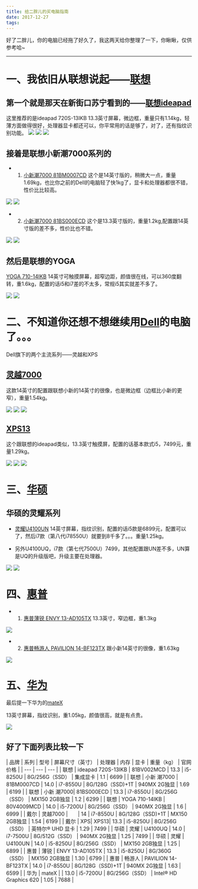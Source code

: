 ```yaml
---
title: 给二胖儿的买电脑指南
date: 2017-12-27 
tags:
---
```


好了二胖儿，你的电脑已经拖了好久了，我这两天给你整理了一下，你瞅瞅，仅供参考哈~

---

# 一、我依旧从联想说起——[联想](https://www.lenovo.com.cn/)

## 第一个就是那天在新街口苏宁看到的——[联想ideapad](https://shop.lenovo.com.cn/product/96786.html)
这里推荐的是ideapad 720S-13IKB
13.3英寸屏幕，微边框，重量只有1.14kg，轻薄方面做得很好，处理器显卡都还可以，你平常用的话是够了，对了，还有指纹识别功能。
![](http://oxt33qs1f.bkt.clouddn.com/ideapad1.png)
![](http://oxt33qs1f.bkt.clouddn.com/ideapad2.png)
![](http://oxt33qs1f.bkt.clouddn.com/ideapad3.png)

## 接着是联想小新潮7000系列的
 - 1. [小新潮7000 81BM0007CD](https://shop.lenovo.com.cn/product/95690.html)
这个是14英寸版的，稍微大一点，重量1.69kg，也比你之前的Dell的电脑轻了快1kg了，显卡和处理器都很不错，性价比比较高。

![](http://oxt33qs1f.bkt.clouddn.com/xiaoxin_14_1.png)
![](http://oxt33qs1f.bkt.clouddn.com/xiaoxin_14_2.png)

 - 2. [小新潮7000 81BS000ECD](https://shop.lenovo.com.cn/product/95411.html)
这个是13.3英寸版的，重量1.2kg,配置跟14英寸版的差不多，性价比也不错。

![](http://oxt33qs1f.bkt.clouddn.com/xiaoxin_13.3_1.png)
![](http://oxt33qs1f.bkt.clouddn.com/xiaoxin_13.3_2.png)

## 然后是联想的YOGA
[YOGA 710-14IKB](https://shop.lenovo.com.cn/product/94604.html)
14英寸可触摸屏幕，超窄边距，颜值很在线，可以360度翻转，重1.6kg，配置的话i5和i7差的不太多，常规i5其实就差不多了。

![](http://oxt33qs1f.bkt.clouddn.com/yoga1.png)
![](http://oxt33qs1f.bkt.clouddn.com/yoga2.png)

# 二、不知道你还想不想继续用[Dell](http://www.dell.com/zh-cn/)的电脑了。。。
Dell旗下的两个主流系列——灵越和XPS

## [灵越7000](http://www.dell.com/zh-cn/shop/%E6%88%B4%E5%B0%94%E7%AC%94%E8%AE%B0%E6%9C%AC%E7%94%B5%E8%84%91/inspiron%E7%81%B5%E8%B6%8A%E7%87%837000-14%E4%B8%89%E8%BE%B9%E5%85%A8%E6%99%AF%E5%BE%AE%E8%BE%B9%E6%A1%86%E8%BD%BB%E8%96%84%E6%9C%AC/spd/inspiron-14-7472-laptop?appliedRefinements=402)
这款14英寸的配置跟联想小新的14英寸的很像，也是微边框（边框比小新的更窄），重量1.54kg。

![](http://oxt33qs1f.bkt.clouddn.com/lingyue1.png)
![](http://oxt33qs1f.bkt.clouddn.com/lingyao2.png)
![](http://oxt33qs1f.bkt.clouddn.com/lingyue3.png)

## [XPS13](http://www.dell.com/zh-cn/shop/%E6%88%B4%E5%B0%94%E7%AC%94%E8%AE%B0%E6%9C%AC%E7%94%B5%E8%84%91/xps-13-133%E8%8B%B1%E5%AF%B8%E5%BE%AE%E8%BE%B9%E6%A1%86-%E8%BD%BB%E8%96%84%E6%9C%AC-%E9%93%B6/spd/xps-13-9360-laptop/xps%2013-9360-d3505s)
这个跟联想的ideapad类似，13.3英寸触摸屏，配置的话基本款式i5，7499元，重量1.29kg。

![](http://oxt33qs1f.bkt.clouddn.com/XPS13_1.png)
![](http://oxt33qs1f.bkt.clouddn.com/XPS13_2.png)
![](http://oxt33qs1f.bkt.clouddn.com/XPS13_3.png)


# 三、[华硕](http://www.asus.com.cn/)
## 华硕的灵耀系列
 - [灵耀U4100UN](http://store.asus.com.cn/product-2324.html#parameters)
 14英寸屏幕，指纹识别，配置的话i5款是6899元，配置可以了，然后i7款（第八代i78550U）就要到8千多了。。。重量1.25kg。
 
 - 另外U4100UQ，i7款（第七代7500U）7499，其他配置跟UN差不多，UN算是UQ的升级版吧，升级主要在处理器。
 
 ![](http://oxt33qs1f.bkt.clouddn.com/lingyao1.png)
 ![](http://oxt33qs1f.bkt.clouddn.com/lingyao2.png)
 
 # 四、[惠普](https://www.hpstore.cn/intel.html)
- 1. [惠普薄锐 ENVY 13-AD105TX](https://www.hpstore.cn/envy-13-ad105tx-1.html)
 13.3英寸，窄边框，重1.3kg
 
 ![](http://oxt33qs1f.bkt.clouddn.com/huipuborui.png)
 
- 2. [惠普畅游人 PAVILION 14-BF123TX](https://www.hpstore.cn/pavilion-14-bf123tx-1.html)
 跟小新14英寸的很像，重1.63kg
 
 ![](http://oxt33qs1f.bkt.clouddn.com/huipuchangyouren.png)
 
 # 五、[华为](https://www.vmall.com/)
最后提一下华为的[mateX](https://www.vmall.com/product/417236260.html#cid=91247)

13英寸屏幕，指纹识别，重1.05kg，颜值很高，就是有点贵。

![](http://oxt33qs1f.bkt.clouddn.com/mateX.png)


## 好了下面列表比较一下

| 品牌 | 系列 | 型号 | 屏幕尺寸（英寸） | 处理器 | 内存 | 显卡 | 重量（kg） | 官网价格 | 
| --- | --- | --- |
| 联想 | ideapad 720S-13IKB | 81BV002MCD | 13.3 | i5-8250U | 8G/256G（SSD） | 集成显卡 | 1.1 | 6699 | 
| 联想 | 小新 潮7000 | 81BM0007CD | 14.0 | i7-8550U | 8G/128G（SSD)+1T | 940MX 2G独显 | 1.69 | 6199 | 
| 联想 | 小新 潮7000| 81BS000ECD | 13.3 | i7-8550U | 8G/256G（SSD） | MX150 2GB独显 | 1.2 | 6299 | 
| 联想 | YOGA 710-14IKB | 80V4009MCD | 14.0 | i5-7200U | 8G/256G（SSD） | 940MX 2G独显 | 1.6 | 6999 | 
| 戴尔 | 灵越7000 |       | 14 | i7-8550U | 8G/128G（SSD)+1T | MX150 2GB独显 | 1.54 | 6199 | 
| 戴尔 | XPS| XPS13| 13.3 | i5-8250U | 8G/256G（SSD） | 英特尔® UHD 显卡 | 1.29 | 7499 | 
| 华硕 | 灵耀 | U4100UQ | 14.0 | i7-7500U | 8G/512G（SSD） | 940MX 2G独显 | 1.25 | 7499 | 
| 华硕 | 灵耀 | U4100UN | 14.0 | i5-8250U | 8G/256G（SSD） | MX150 2GB独显 | 1.25 | 6899 | 
| 惠普 | 薄锐 | ENVY 13-AD105TX | 13.3 | i5-8250U | 8G/360G（SSD） | MX150 2GB独显 | 1.30 | 6799 | 
| 惠普 | 畅游人 | PAVILION 14-BF123TX | 14.0 | i7-8550U | 8G/128G（SSD)+1T | 940MX 2G独显 | 1.63 | 6599 | 
| 华为 | mateX |      | 13.0 | i5-7200U | 8G/256G（SSD） | Intel® HD Graphics 620 | 1.05 | 7688 | 



